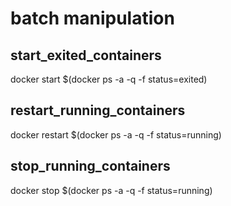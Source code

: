 # batch manipulation 

## start_exited_containers
docker start $(docker ps -a -q -f status=exited)

## restart_running_containers
docker restart $(docker ps -a -q -f status=running)

## stop_running_containers
docker stop $(docker ps -a -q -f status=running)
